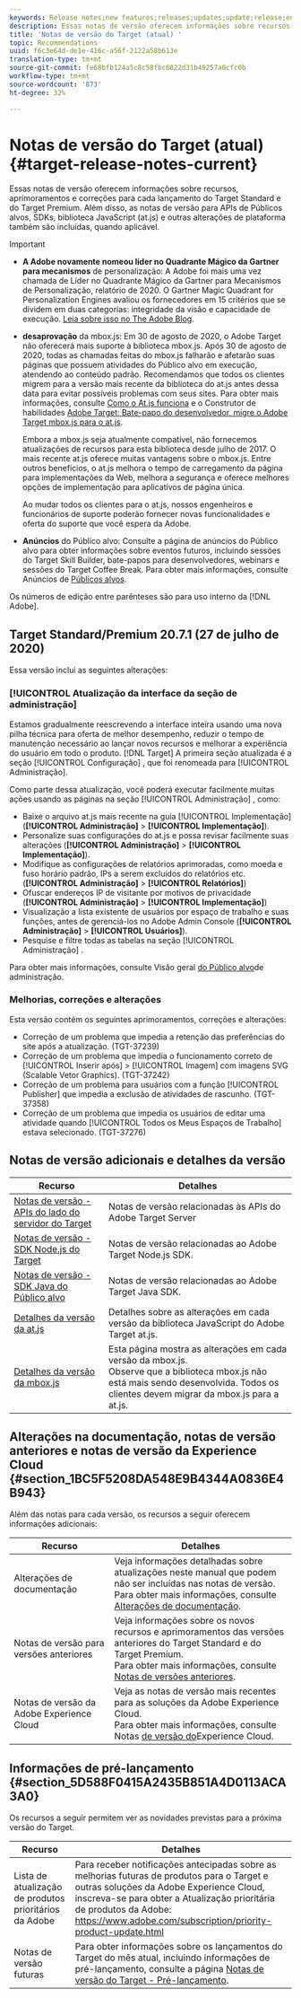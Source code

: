 ```yaml
---
keywords: Release notes;new features;releases;updates;update;release;enhancement;enhancements;fixes;bug fixes;updates
description: Essas notas de versão oferecem informações sobre recursos, aprimoramentos, correções e problemas conhecidos para cada lançamento do Adobe Target Standard e do Target Premium.
title: 'Notas de versão do Target (atual) '
topic: Recommendations
uuid: f6c3e64d-de1e-416c-a56f-2122a58b613e
translation-type: tm+mt
source-git-commit: fe68bfb124a5c8c58fbc6822d31b49257a0cfc0b
workflow-type: tm+mt
source-wordcount: '873'
ht-degree: 32%

---
```



# Notas de versão do Target (atual){#target-release-notes-current}

Essas notas de versão oferecem informações sobre recursos, aprimoramentos e correções para cada lançamento do Target Standard e do Target Premium. Além disso, as notas de versão para APIs de Públicos alvos, SDKs, biblioteca JavaScript (at.js) e outras alterações de plataforma também são incluídas, quando aplicável.

>[!IMPORTANT]
>
>* **A Adobe novamente nomeou líder no Quadrante Mágico da Gartner para mecanismos** de personalização: A Adobe foi mais uma vez chamada de Líder no Quadrante Mágico da Gartner para Mecanismos de Personalização, relatório de 2020. O Gartner Magic Quadrant for Personalization Engines avaliou os fornecedores em 15 critérios que se dividem em duas categorias: integridade da visão e capacidade de execução. [Leia sobre isso no The Adobe Blog](https://theblog.adobe.com/adobe-again-named-leader-in-gartner-magic-quadrant-for-personalization-engines/).
   >
   >
* **desaprovação** da mbox.js: Em 30 de agosto de 2020, o Adobe Target não oferecerá mais suporte à biblioteca mbox.js. Após 30 de agosto de 2020, todas as chamadas feitas do mbox.js falharão e afetarão suas páginas que possuem atividades do Público alvo em execução, atendendo ao conteúdo padrão. Recomendamos que todos os clientes migrem para a versão mais recente da biblioteca do at.js antes dessa data para evitar possíveis problemas com seus sites. Para obter mais informações, consulte [Como o At.js funciona](/help/c-implementing-target/c-implementing-target-for-client-side-web/c-how-atjs-works/how-atjs-works.md) e o Construtor de habilidades [Adobe Target: Bate-papo do desenvolvedor, migre o Adobe Target mbox.js para o at.js](https://seminars.adobeconnect.com/ptdo6mfo6qn6/?proto=true).
   >
   >   
   Embora a mbox.js seja atualmente compatível, não fornecemos atualizações de recursos para esta biblioteca desde julho de 2017. O mais recente at.js oferece muitas vantagens sobre o mbox.js. Entre outros benefícios, o at.js melhora o tempo de carregamento da página para implementações da Web, melhora a segurança e oferece melhores opções de implementação para aplicativos de página única.
   >
   >   
   Ao mudar todos os clientes para o at.js, nossos engenheiros e funcionários de suporte poderão fornecer novas funcionalidades e oferta do suporte que você espera da Adobe.
   >
   >
* **Anúncios** do Público alvo: Consulte a página de anúncios do Público alvo para obter informações sobre eventos futuros, incluindo sessões do Target Skill Builder, bate-papos para desenvolvedores, webinars e sessões do Target Coffee Break. Para obter mais informações, consulte Anúncios de [Públicos alvos](/help/r-release-notes/target-announcements.md).


Os números de edição entre parênteses são para uso interno da [!DNL Adobe].

## Target Standard/Premium 20.7.1 (27 de julho de 2020)

Essa versão inclui as seguintes alterações:

### [!UICONTROL Atualização da interface da seção de administração]

Estamos gradualmente reescrevendo a interface inteira usando uma nova pilha técnica para oferta de melhor desempenho, reduzir o tempo de manutenção necessário ao lançar novos recursos e melhorar a experiência do usuário em todo o produto. [!DNL Target] A primeira seção atualizada é a seção [!UICONTROL Configuração] , que foi renomeada para [!UICONTROL Administração].

Como parte dessa atualização, você poderá executar facilmente muitas ações usando as páginas na seção [!UICONTROL Administração] , como:

* Baixe o arquivo at.js mais recente na guia [!UICONTROL Implementação] (**[!UICONTROL Administração]** > **[!UICONTROL Implementação]**).
* Personalize suas configurações do at.js e possa revisar facilmente suas alterações (**[!UICONTROL Administração]** > **[!UICONTROL Implementação]**).
* Modifique as configurações de relatórios aprimoradas, como moeda e fuso horário padrão, IPs a serem excluídos do relatórios etc. (**[!UICONTROL Administração]** > **[!UICONTROL Relatórios]**)
* Ofuscar endereços IP de visitante por motivos de privacidade (**[!UICONTROL Administração]** > **[!UICONTROL Implementação]**)
* Visualização a lista existente de usuários por espaço de trabalho e suas funções, antes de gerenciá-los no Adobe Admin Console (**[!UICONTROL Administração]** > **[!UICONTROL Usuários]**).
* Pesquise e filtre todas as tabelas na seção [!UICONTROL Administração] .

Para obter mais informações, consulte Visão geral [do Público alvo](/help/administrating-target/administrating-target.md)de administração.

### Melhorias, correções e alterações

Esta versão contém os seguintes aprimoramentos, correções e alterações:

* Correção de um problema que impedia a retenção das preferências do site após a atualização. (TGT-37239)
* Correção de um problema que impedia o funcionamento correto de [!UICONTROL Inserir após] > [!UICONTROL Imagem] com imagens SVG (Scalable Vetor Graphics). (TGT-37242)
* Correção de um problema para usuários com a função [!UICONTROL Publisher] que impedia a exclusão de atividades de rascunho. (TGT-37358)
* Correção de um problema que impedia os usuários de editar uma atividade quando [!UICONTROL Todos os Meus Espaços de Trabalho] estava selecionado. (TGT-37276)

## Notas de versão adicionais e detalhes da versão

| Recurso | Detalhes |
|--- |--- |
| [Notas de versão - APIs do lado do servidor do Target](/help/c-implementing-target/c-api-and-sdk-overview/releases-server-side.md) | Notas de versão relacionadas às APIs do Adobe Target Server |
| [Notas de versão - SDK Node.js do Target](/help/c-implementing-target/c-api-and-sdk-overview/releases-nodejs.md) | Notas de versão relacionadas ao Adobe Target Node.js SDK. |
| [Notas de versão - SDK Java do Público alvo](/help/c-implementing-target/c-api-and-sdk-overview/releases-target-java-sdk.md) | Notas de versão relacionadas ao Adobe Target Java SDK. |
| [Detalhes da versão da at.js](/help/c-implementing-target/c-implementing-target-for-client-side-web/target-atjs-versions.md) | Detalhes sobre as alterações em cada versão da biblioteca JavaScript do Adobe Target at.js. |
| [Detalhes da versão da mbox.js](/help/c-implementing-target/c-implementing-target-for-client-side-web/t-mbox-download/mboxjs-change-log.md) | Esta página mostra as alterações em cada versão da mbox.js.<br>Observe que a biblioteca mbox.js não está mais sendo desenvolvida. Todos os clientes devem migrar da mbox.js para a at.js. |

## Alterações na documentação, notas de versão anteriores e notas de versão da Experience Cloud {#section_1BC5F5208DA548E9B4344A0836E4B943}

Além das notas para cada versão, os recursos a seguir oferecem informações adicionais:

| Recurso | Detalhes |
|--- |--- |
| Alterações de documentação | Veja informações detalhadas sobre atualizações neste manual que podem não ser incluídas nas notas de versão.<br>Para obter mais informações, consulte [Alterações de documentação](../r-release-notes/doc-change.md#reference_366123CF00994BACBBF9BBDF2C4D840C). |
| Notas de versão para versões anteriores | Veja informações sobre os novos recursos e aprimoramentos das versões anteriores do Target Standard e do Target Premium.<br>Para obter mais informações, consulte [Notas de versões anteriores](../r-release-notes/release-notes-for-previous-releases.md). |
| Notas de versão da Adobe Experience Cloud | Veja as notas de versão mais recentes para as soluções da Adobe Experience Cloud.<br>Para obter mais informações, consulte Notas [de versão do](https://docs.adobe.com/content/help/en/release-notes/experience-cloud/current.html)Experience Cloud. |

## Informações de pré-lançamento {#section_5D588F0415A2435B851A4D0113ACA3A0}

Os recursos a seguir permitem ver as novidades previstas para a próxima versão do Target.

| Recurso | Detalhes |
|--- |--- |
| Lista de atualização de produtos prioritários da Adobe | Para receber notificações antecipadas sobre as melhorias futuras de produtos para o Target e outras soluções da Adobe Experience Cloud, inscreva-se para obter a Atualização prioritária de produtos da Adobe:<br>[](https://www.adobe.com/subscription/priority-product-update.html)https://www.adobe.com/subscription/priority-product-update.html |
| Notas de versão futuras | Para obter informações sobre os lançamentos do Target do mês atual, incluindo informações de pré-lançamento, consulte a página [Notas de versão do Target - Pré-lançamento](/help/r-release-notes/target-release-notes.md). |
